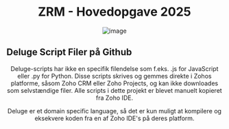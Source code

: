 <div align="center">

  <h1>ZRM - Hovedopgave 2025</h1>
  
  ![image](https://media.licdn.com/dms/image/v2/D4D0BAQGsolzDeyYlxA/company-logo_200_200/company-logo_200_200/0/1713527754152/z_r_m_logo?e=2147483647&v=beta&t=EJL3zBxW49gziSJIwVTfk5cz4PXUrSwZpRBbL9JWv50)

</div>

## Deluge Script Filer på Github

<p align="center"> 
Deluge-scripts har ikke en specifik filendelse som f.eks. .js for JavaScript eller .py for Python. Disse scripts skrives og gemmes direkte i Zohos platforme, såsom Zoho CRM eller Zoho Projects, og kan ikke downloades som selvstændige filer.
Alle scripts i dette projekt er blevet manuelt kopieret fra Zoho IDE.
</p>


<p align="center"> 
Deluge er et domain specific language, så det er kun muligt at kompilere og eksekvere koden fra en af Zoho IDE's på deres platform.
